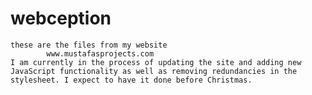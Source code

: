 # webception
    these are the files from my website 
            www.mustafasprojects.com
    I am currently in the process of updating the site and adding new JavaScript functionality as well as removing redundancies in the stylesheet. I expect to have it done before Christmas. 
